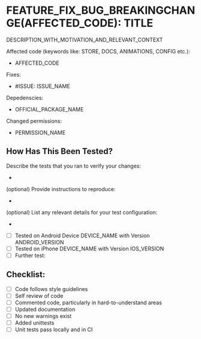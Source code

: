 # FEATURE_FIX_BUG_BREAKINGCHANGE(AFFECTED_CODE): TITLE

DESCRIPTION_WITH_MOTIVATION_AND_RELEVANT_CONTEXT

Affected code (keywords like: STORE, DOCS, ANIMATIONS, CONFIG etc.):

- AFFECTED_CODE

Fixes:

- #ISSUE: ISSUE_NAME

Depedenscies:

- OFFICIAL_PACKAGE_NAME

Changed permissions:

- PERMISSION_NAME

## How Has This Been Tested?

Describe the tests that you ran to verify your changes:

-

(optional) Provide instructions to reproduce:

-

(optional) List any relevant details for your test configuration:

-

- [ ] Tested on Android Device DEVICE_NAME with Version ANDROID_VERSION
- [ ] Tested on iPhone DEVICE_NAME with Version IOS_VERSION
- [ ] Further test:

## Checklist:

- [ ] Code follows style guidelines
- [ ] Self review of code
- [ ] Commented code, particularly in hard-to-understand areas
- [ ] Updated documentation
- [ ] No new warnings exist
- [ ] Added unittests
- [ ] Unit tests pass locally and in CI

